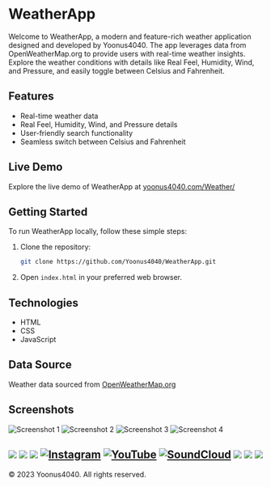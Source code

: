 # WeatherApp

Welcome to WeatherApp, a modern and feature-rich weather application designed and developed by Yoonus4040. The app leverages data from OpenWeatherMap.org to provide users with real-time weather insights. Explore the weather conditions with details like Real Feel, Humidity, Wind, and Pressure, and easily toggle between Celsius and Fahrenheit.

## Features

- Real-time weather data
- Real Feel, Humidity, Wind, and Pressure details
- User-friendly search functionality
- Seamless switch between Celsius and Fahrenheit

## Live Demo

Explore the live demo of WeatherApp at [yoonus4040.com/Weather/](https://yoonus4040.com/Weather/)

## Getting Started

To run WeatherApp locally, follow these simple steps:

1. Clone the repository:

   ```bash
   git clone https://github.com/Yoonus4040/WeatherApp.git
   ```

2. Open `index.html` in your preferred web browser.

## Technologies

- HTML
- CSS
- JavaScript

## Data Source

Weather data sourced from [OpenWeatherMap.org](https://openweathermap.org/)

## Screenshots

![Screenshot 1](https://github.com/Yoonus4040/WeatherApp/assets/101514210/05c703a4-26b7-41f5-8fdb-aeeb4aa24d79)
![Screenshot 2](https://github.com/Yoonus4040/WeatherApp/assets/101514210/4ee8cf4b-1a97-4c31-8800-304e2f5348eb)
![Screenshot 3](https://github.com/Yoonus4040/WeatherApp/assets/101514210/11781882-b97e-46a9-b098-e948b530b48c)
![Screenshot 4](https://github.com/Yoonus4040/WeatherApp/assets/101514210/e280156f-2f8e-41a3-bbec-42f96aee91c2)

![](https://img.shields.io/badge/HTML-E34F26?style=for-the-badge&logo=html5&logoColor=white)
![](https://img.shields.io/badge/JavaScript-323330?style=for-the-badge&logo=javascript&logoColor=F7DF1E)
![](https://img.shields.io/badge/CSS-264de4?style=for-the-badge&logo=css3&logoColor=white)
[![Instagram](https://img.shields.io/badge/Instagram-E1306C?style=for-the-badge&logo=instagram&logoColor=white)](https://www.instagram.com/yoonus4040/?igshid=ZDdkNTZiNTM%3D)
[![YouTube](https://img.shields.io/badge/YouTube-FF0000?style=for-the-badge&logo=YouTube&logoColor=white)](https://www.youtube.com/@yoonus4040)
[![SoundCloud](https://img.shields.io/badge/SoundCloud-ff7700?style=for-the-badge&logo=SoundCloud&logoColor=white)](https://soundcloud.com/yoonus-ibrahim-87475059)
[![](https://img.shields.io/badge/Dribbble-EA4C89?style=for-the-badge&logo=dribbble&logoColor=white)](https://dribbble.com/Yoonus4040)
[![](https://img.shields.io/badge/chess.com-6a9b41?style=for-the-badge&logo=&logoColor=white)](https://www.chess.com/member/yoonus4040)
[![](https://img.shields.io/badge/Yoonus4040-ef4040?style=for-the-badge&logo=lll&logoColor=white)](https://yoonus4040.com)
---

© 2023 Yoonus4040. All rights reserved.
